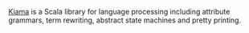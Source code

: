 [Kiama](http://kiama.googlecode.com) is a Scala library for language
processing including attribute grammars, term rewriting, abstract
state machines and pretty printing.
